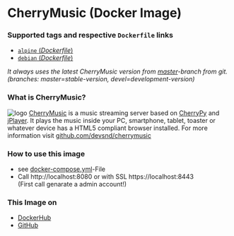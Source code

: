 # CherryMusic (Docker Image) 

### Supported tags and respective `Dockerfile` links
- [`alpine` (*Dockerfile*)](https://github.com/Tob1asDocker/rpi-cherrymusic/blob/master/alpine.Dockerfile)
- [`debian` (*Dockerfile*)](https://github.com/Tob1asDocker/rpi-cherrymusic/blob/master/debian.Dockerfile)
  
*It always uses the latest CherryMusic version from [master](https://github.com/devsnd/cherrymusic/tree/master)-branch from git.  
(branches: master=stable-version, devel=development-version)*

### What is CherryMusic?

![logo](https://raw.githubusercontent.com/devsnd/cherrymusic/master/res/img/favicon32.png)  [CherryMusic](https://github.com/devsnd/cherrymusic) is a music streaming server based on [CherryPy](https://github.com/cherrypy/cherrypy) and [jPlayer](https://github.com/jplayer/jPlayer). It plays the music inside your PC, smartphone, tablet, toaster or whatever device has a HTML5 compliant browser installed. For more information visit [github.com/devsnd/cherrymusic](https://github.com/devsnd/cherrymusic)

### How to use this image

* see [docker-compose.yml](https://github.com/Tob1asDocker/rpi-cherrymusic/blob/master/docker-compose.yml)-File
* Call http://localhost:8080 or with SSL https://localhost:8443  
(First call genarate a admin account!)

### This Image on
* [DockerHub](https://hub.docker.com/r/tobi312/rpi-cherrymusic/)
* [GitHub](https://github.com/Tob1asDocker/rpi-cherrymusic)